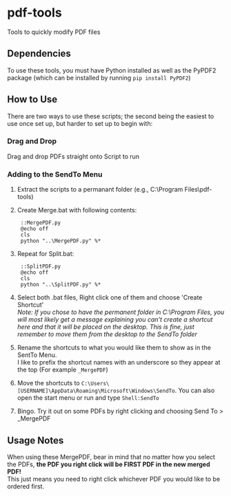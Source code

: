 # pdf-tools
Tools to quickly modify PDF files

## Dependencies
To use these tools, you must have Python installed as well as the PyPDF2 package (which can be installed by running `pip install PyPDF2`)

## How to Use

There are two ways to use these scripts; the second being the easiest to use once set up, but harder to set up to begin with:

### Drag and Drop
Drag and drop PDFs straight onto Script to run

### Adding to the SendTo Menu

1. Extract the scripts to a permanant folder (e.g., C:\Program Files\pdf-tools)

2. Create Merge.bat with following contents:

        ::MergePDF.py
        @echo off
        cls
        python "..\MergePDF.py" %*

3. Repeat for Split.bat:

        ::SplitPDF.py
        @echo off
        cls
        python "..\SplitPDF.py" %*

4. Select both .bat files, Right click one of them and choose 'Create Shortcut'  
*Note: If you chose to have the permanent folder in C:\Program Files, you will most likely get a message explaining you can't create a shortcut here and that it will be placed on the desktop. This is fine, just remember to move them from the desktop to the SendTo folder*

5. Rename the shortcuts to what you would like them to show as in the SentTo Menu.  
I like to prefix the shortcut names with an underscore so they appear at the top (For example `_MergePDF`)

6. Move the shortcuts to `C:\Users\[USERNAME]\AppData\Roaming\Microsoft\Windows\SendTo`.
You can also open the start menu or run and type `Shell:SendTo`

7. Bingo. Try it out on some PDFs by right clicking and choosing Send To > _MergePDF

## Usage Notes
When using these MergePDF, bear in mind that no matter how you select the PDFs, **the PDF you right click will be FIRST PDF in the new merged PDF!**  
This just means you need to right click whichever PDF you would like to be ordered first.

